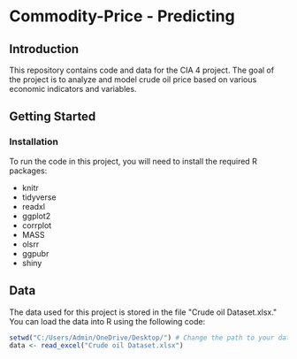 # Commodity-Price - Predicting

## Introduction

This repository contains code and data for the CIA 4 project. The goal of the project is to analyze and model crude oil price based on various economic indicators and variables.

## Getting Started

### Installation

To run the code in this project, you will need to install the required R packages:

- knitr
- tidyverse
- readxl
- ggplot2
- corrplot
- MASS
- olsrr
- ggpubr
- shiny

## Data

The data used for this project is stored in the file "Crude oil Dataset.xlsx." You can load the data into R using the following code:

```R
setwd("C:/Users/Admin/OneDrive/Desktop/") # Change the path to your data directory
data <- read_excel("Crude oil Dataset.xlsx")
